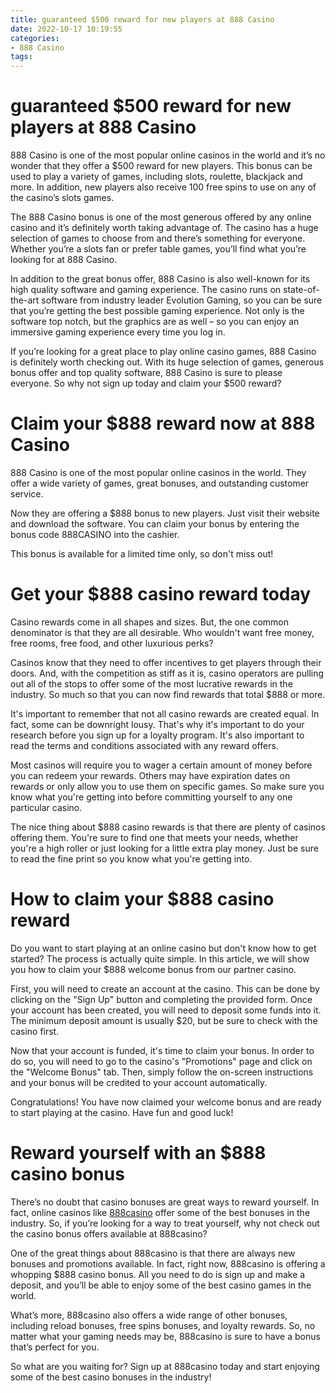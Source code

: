 ```yaml
---
title: guaranteed $500 reward for new players at 888 Casino
date: 2022-10-17 10:19:55
categories:
- 888 Casino
tags:
---
```



#  guaranteed $500 reward for new players at 888 Casino

888 Casino is one of the most popular online casinos in the world and it’s no wonder that they offer a $500 reward for new players. This bonus can be used to play a variety of games, including slots, roulette, blackjack and more. In addition, new players also receive 100 free spins to use on any of the casino’s slots games.

The 888 Casino bonus is one of the most generous offered by any online casino and it’s definitely worth taking advantage of. The casino has a huge selection of games to choose from and there’s something for everyone. Whether you’re a slots fan or prefer table games, you’ll find what you’re looking for at 888 Casino.

In addition to the great bonus offer, 888 Casino is also well-known for its high quality software and gaming experience. The casino runs on state-of-the-art software from industry leader Evolution Gaming, so you can be sure that you’re getting the best possible gaming experience. Not only is the software top notch, but the graphics are as well – so you can enjoy an immersive gaming experience every time you log in.

If you’re looking for a great place to play online casino games, 888 Casino is definitely worth checking out. With its huge selection of games, generous bonus offer and top quality software, 888 Casino is sure to please everyone. So why not sign up today and claim your $500 reward?

#  Claim your $888 reward now at 888 Casino

888 Casino is one of the most popular online casinos in the world. They offer a wide variety of games, great bonuses, and outstanding customer service.

Now they are offering a $888 bonus to new players. Just visit their website and download the software. You can claim your bonus by entering the bonus code 888CASINO into the cashier.

This bonus is available for a limited time only, so don't miss out!

#  Get your $888 casino reward today

Casino rewards come in all shapes and sizes. But, the one common denominator is that they are all desirable. Who wouldn't want free money, free rooms, free food, and other luxurious perks?

Casinos know that they need to offer incentives to get players through their doors. And, with the competition as stiff as it is, casino operators are pulling out all of the stops to offer some of the most lucrative rewards in the industry. So much so that you can now find rewards that total $888 or more.

It's important to remember that not all casino rewards are created equal. In fact, some can be downright lousy. That's why it's important to do your research before you sign up for a loyalty program. It's also important to read the terms and conditions associated with any reward offers.

Most casinos will require you to wager a certain amount of money before you can redeem your rewards. Others may have expiration dates on rewards or only allow you to use them on specific games. So make sure you know what you're getting into before committing yourself to any one particular casino.

The nice thing about $888 casino rewards is that there are plenty of casinos offering them. You're sure to find one that meets your needs, whether you're a high roller or just looking for a little extra play money. Just be sure to read the fine print so you know what you're getting into.

#  How to claim your $888 casino reward

Do you want to start playing at an online casino but don't know how to get started? The process is actually quite simple. In this article, we will show you how to claim your $888 welcome bonus from our partner casino.

First, you will need to create an account at the casino. This can be done by clicking on the "Sign Up" button and completing the provided form. Once your account has been created, you will need to deposit some funds into it. The minimum deposit amount is usually $20, but be sure to check with the casino first.

Now that your account is funded, it's time to claim your bonus. In order to do so, you will need to go to the casino's "Promotions" page and click on the "Welcome Bonus" tab. Then, simply follow the on-screen instructions and your bonus will be credited to your account automatically.

Congratulations! You have now claimed your welcome bonus and are ready to start playing at the casino. Have fun and good luck!

#  Reward yourself with an $888 casino bonus

There’s no doubt that casino bonuses are great ways to reward yourself. In fact, online casinos like <a href="https://www.888casino.com/">888casino</a> offer some of the best bonuses in the industry. So, if you’re looking for a way to treat yourself, why not check out the casino bonus offers available at 888casino?

One of the great things about 888casino is that there are always new bonuses and promotions available. In fact, right now, 888casino is offering a whopping $888 casino bonus. All you need to do is sign up and make a deposit, and you’ll be able to enjoy some of the best casino games in the world.

What’s more, 888casino also offers a wide range of other bonuses, including reload bonuses, free spins bonuses, and loyalty rewards. So, no matter what your gaming needs may be, 888casino is sure to have a bonus that’s perfect for you.

So what are you waiting for? Sign up at 888casino today and start enjoying some of the best casino bonuses in the industry!